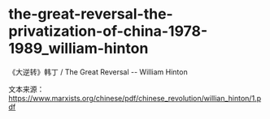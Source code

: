 # the-great-reversal-the-privatization-of-china-1978-1989_william-hinton
《大逆转》韩丁 / The Great Reversal -- William Hinton

文本来源：<https://www.marxists.org/chinese/pdf/chinese_revolution/willian_hinton/1.pdf>
